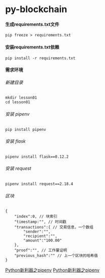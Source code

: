 # py-blockchain

#### 生成requirements.txt文件
```
pip freeze > requirements.txt
```

#### 安装requirements.txt依赖
```
pip install -r requirements.txt
```

#### 需求环境
###### 新建目录
```
mkdir lesson01
cd lesson01
```
###### 安装 pipenv
```
pip install pipenv
```
###### 安装 flask 
```
pipenv install flask==0.12.2
```
###### 安装 request
```
pipenv install request==2.18.4
```

###### 区块

```
{
    "index":0, // 块索引
    "timestamp:"", // 时间戳
    "transactions":{ // 交易信息，一个数组
        "sender":"",
        "recipient":"",
        "amount":"100.00"
    },
    "proof":"", // 工作量证明
    "previous_hash":"" // 上一个区块的哈希值
}
```
[Python新利器之pipenv](https://www.jianshu.com/p/00af447f0005)
[Python新利器之pipenv](https://www.jianshu.com/p/00af447f0005)